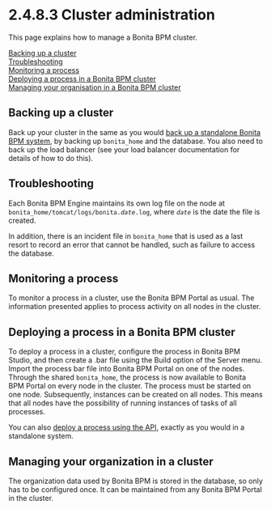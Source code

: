 # 2.4.8.3 Cluster administration

This page explains how to manage a Bonita BPM cluster.


[Backing up a cluster](#backup)  
[Troubleshooting](#troubleshooting)  
[Monitoring a process](#monitoring)  
[Deploying a process in a Bonita BPM cluster](#deploy_process)  
[Managing your organisation in a Bonita BPM cluster](#manage_org)  

## Backing up a cluster


Back up your cluster in the same as you would [back up a standalone Bonita BPM system](/back-bonita-bpm-platform.md), by backing up `bonita_home` and the database. 
You also need to back up the load balancer (see your load balancer documentation for details of how to do this).


## Troubleshooting


Each Bonita BPM Engine maintains its own log file on the node at `bonita_home/tomcat/logs/bonita.`_`date`_`.log`,
where _`date`_ is the date the file is created.


In addition, there is an incident file in `bonita_home` that is used as a last resort to record an error that cannot be handled, such as failure to access the database.



## Monitoring a process


To monitor a process in a cluster, use the Bonita BPM Portal as usual. The information presented applies to process activity on all nodes in the cluster.


## Deploying a process in a Bonita BPM cluster


To deploy a process in a cluster, configure the process in Bonita BPM Studio, and then create a .bar file using the Build option of the Server menu. 
Import the process bar file into Bonita BPM Portal on one of the nodes. Through the shared `bonita_home`, the process is now available to Bonita BPM Portal on every node in the cluster. 
The process must be started on one node. Subsequently, instances can be created on all nodes.
This means that all nodes have the possibility of running instances of tasks of all processes.


You can also [deploy a process using the API](/manage-process#deploy), exactly as you would in a standalone system.


## Managing your organization in a cluster


The organization data used by Bonita BPM is stored in the database, so only has to be configured once. It can be maintained from any Bonita BPM Portal in the cluster.